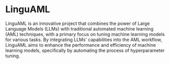 # LinguAML

LinguAML is an innovative project that combines the power of Large Language Models (LLMs) with traditional automated machine learning (AML) techniques, with a primary focus on tuning machine learning models for various tasks. By integrating LLMs' capabilities into the AML workflow, LinguAML aims to enhance the performance and efficiency of machine learning models, specifically by automating the process of hyperparameter tuning.
